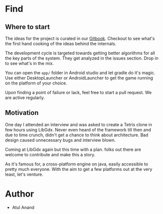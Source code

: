 # Find


## Where to start

The ideas for the project is curated in our [Gitbook](https://app.gitbook.com/@blind-1/s/blind/). Checkout to see what's the first hand cooking of the ideas behind the internals.

The development cycle is targeted towards getting better algorithms for all the key parts of the system. They get analyzed in the issues section. Drop in to see what's in the mix.

You can open the `app/` folder in Android studio and let gradle do it's magic. Use either DesktopLauncher or AndroidLauncher to get the game running on the platform of your choice.

Upon finding a point of failure or lack, feel free to start a pull request. We are active regularly.

## Motivation

One day I attended an interview and was asked to create a Tetris clone in few hours using LibGdx.
Never even heard of the framework till then and due to time crunch, didn't get a chance to think about architecture. 
Bad design caused unnecessary bugs and interview blown. 

Coming at LibGdx again but this time with a plan. folks out there are welcome to contribute and make this a story. 

As it's famous for, a cross-platform engine on java, easily accessible to pretty much everyone.
With the aim to get a few platforms out at the very least, let's venture.

# Author

- Atul Anand

